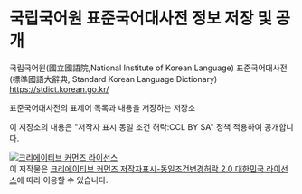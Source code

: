 # 국립국어원 표준국어대사전 정보 저장 및 공개 

국립국어원(國立國語院,National Institute of Korean Language) 표준국어대사전(標準國語大辭典, Standard Korean Language Dictionary) https://stdict.korean.go.kr/

표준국어대사전의 표제어 목록과 내용을 저장하는 저장소 

이 저장소의 내용은 "저작자 표시 동일 조건 허락:CCL BY SA" 정책 적용하여 공개합니다.


<a rel="license" href="http://creativecommons.org/licenses/by-sa/2.0/kr/"><img alt="크리에이티브 커먼즈 라이선스" style="border-width:0" src="https://i.creativecommons.org/l/by-sa/2.0/kr/88x31.png" /></a><br />이 저작물은 <a rel="license" href="http://creativecommons.org/licenses/by-sa/2.0/kr/">크리에이티브 커먼즈 저작자표시-동일조건변경허락 2.0 대한민국 라이선스</a>에 따라 이용할 수 있습니다.
